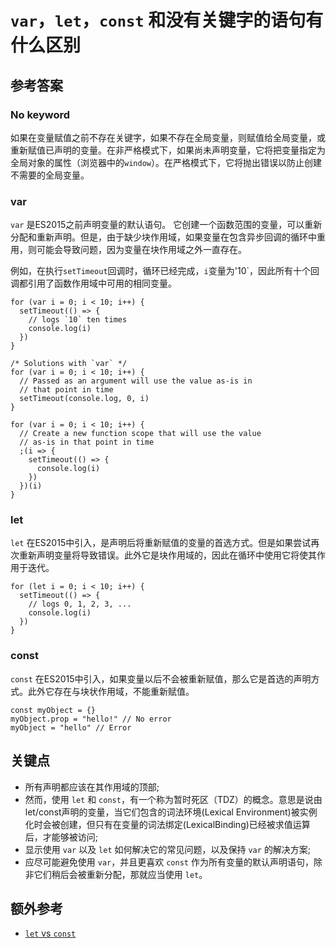 # `var`，`let`，`const` 和没有关键字的语句有什么区别

## 参考答案

### No keyword

如果在变量赋值之前不存在关键字，如果不存在全局变量，则赋值给全局变量，或重新赋值已声明的变量。在非严格模式下，如果尚未声明变量，它将把变量指定为全局对象的属性（浏览器中的`window`）。在严格模式下，它将抛出错误以防止创建不需要的全局变量。

### var

`var` 是ES2015之前声明变量的默认语句。 它创建一个函数范围的变量，可以重新分配和重新声明。但是，由于缺少块作用域，如果变量在包含异步回调的循环中重用，则可能会导致问题，因为变量在块作用域之外一直存在。

例如，在执行`setTimeout`回调时，循环已经完成，`i`变量为'10`，因此所有十个回调都引用了函数作用域中可用的相同变量。

```es6
for (var i = 0; i < 10; i++) {
  setTimeout(() => {
    // logs `10` ten times
    console.log(i)
  })
}

/* Solutions with `var` */
for (var i = 0; i < 10; i++) {
  // Passed as an argument will use the value as-is in
  // that point in time
  setTimeout(console.log, 0, i)
}

for (var i = 0; i < 10; i++) {
  // Create a new function scope that will use the value
  // as-is in that point in time
  ;(i => {
    setTimeout(() => {
      console.log(i)
    })
  })(i)
}
```

### let

`let` 在ES2015中引入，是声明后将重新赋值的变量的首选方式。但是如果尝试再次重新声明变量将导致错误。此外它是块作用域的，因此在循环中使用它将使其作用于迭代。

```es6
for (let i = 0; i < 10; i++) {
  setTimeout(() => {
    // logs 0, 1, 2, 3, ...
    console.log(i)
  })
}
```

### const

`const` 在ES2015中引入，如果变量以后不会被重新赋值，那么它是首选的声明方式。此外它存在与块状作用域，不能重新赋值。

```es6
const myObject = {}
myObject.prop = "hello!" // No error
myObject = "hello" // Error
```

## 关键点

* 所有声明都应该在其作用域的顶部;
* 然而，使用 `let` 和 `const`，有一个称为暂时死区（TDZ）的概念。意思是说由let/const声明的变量，当它们包含的词法环境(Lexical Environment)被实例化时会被创建，但只有在变量的词法绑定(LexicalBinding)已经被求值运算后，才能够被访问;
* 显示使用 `var` 以及 `let` 如何解决它的常见问题，以及保持 `var` 的解决方案;
* 应尽可能避免使用 `var`，并且更喜欢 `const` 作为所有变量的默认声明语句，除非它们稍后会被重新分配，那就应当使用 `let`。

## 额外参考

* [`let` vs `const`](https://wesbos.com/let-vs-const/)

<!-- tags: (javascript) -->
